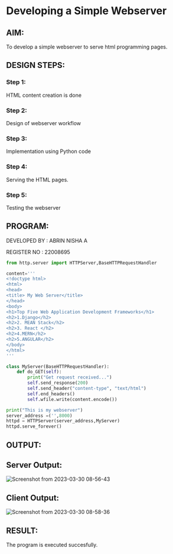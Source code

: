 # Developing a Simple Webserver

## AIM:

To develop a simple webserver to serve html programming pages.

## DESIGN STEPS:

### Step 1:

HTML content creation is done

### Step 2:

Design of webserver workflow

### Step 3:

Implementation using Python code

### Step 4:

Serving the HTML pages.

### Step 5:

Testing the webserver

## PROGRAM:

DEVELOPED BY : ABRIN NISHA A

REGISTER NO : 22008695

```python
from http.server import HTTPServer,BaseHTTPRequestHandler

content='''
<!doctype html>
<html>
<head>
<title> My Web Server</title>
</head>
<body>
<h1>Top Five Web Application Development Frameworks</h1>
<h2>1.Django</h2>
<h2>2. MEAN Stack</h2>
<h2>3. React </h2>
<h2>4.MERN</h2>
<h2>5.ANGULAR</h2>
</body>
</html>
'''

class MyServer(BaseHTTPRequestHandler):
    def do_GET(self):
        print("Get request received...")
        self.send_response(200) 
        self.send_header("content-type", "text/html")       
        self.end_headers()
        self.wfile.write(content.encode())

print("This is my webserver") 
server_address =('',8000)
httpd = HTTPServer(server_address,MyServer)
httpd.serve_forever()
```

## OUTPUT:

## Server Output:

![Screenshot from 2023-03-30 08-56-43](https://user-images.githubusercontent.com/118889454/228721582-af805220-b551-4afb-821c-4c38898b7010.png)

## Client Output:

![Screenshot from 2023-03-30 08-58-36](https://user-images.githubusercontent.com/118889454/228721617-fbb8127d-0b75-42d1-8d6f-9b2db49a5bb9.png)


## RESULT:

The program is executed succesfully.
